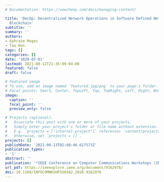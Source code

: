 ```yaml
---
# Documentation: https://wowchemy.com/docs/managing-content/

title: 'DecOp: Decentralized Network Operations in Software Defined Networking using
  Blockchain'
subtitle: ''
summary: ''
authors:
- Ephraim Moges
- Tao Han
tags: []
categories: []
date: '2020-07-01'
lastmod: 2021-08-12T21:35:09-04:00
featured: false
draft: false

# Featured image
# To use, add an image named `featured.jpg/png` to your page's folder.
# Focal points: Smart, Center, TopLeft, Top, TopRight, Left, Right, BottomLeft, Bottom, BottomRight.
image:
  caption: ''
  focal_point: ''
  preview_only: false

# Projects (optional).
#   Associate this post with one or more of your projects.
#   Simply enter your project's folder or file name without extension.
#   E.g. `projects = ["internal-project"]` references `content/project/deep-learning/index.md`.
#   Otherwise, set `projects = []`.
projects: []
publishDate: '2021-08-13T02:08:46.627573Z'
publication_types:
- '1'
abstract: ''
publication: '*IEEE Conference on Computer Communications Workshops (INFOCOM WKSHPS)*'
url_pdf: https://ieeexplore.ieee.org/document/9162978/
doi: 10.1109/INFOCOMWKSHPS50562.2020.9162978
---
```

